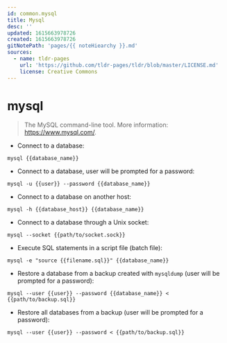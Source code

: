 ```yaml
---
id: common.mysql
title: Mysql
desc: ''
updated: 1615663978726
created: 1615663978726
gitNotePath: 'pages/{{ noteHiearchy }}.md'
sources:
  - name: tldr-pages
    url: 'https://github.com/tldr-pages/tldr/blob/master/LICENSE.md'
    license: Creative Commons
---
```

# mysql

> The MySQL command-line tool.
> More information: <https://www.mysql.com/>.

- Connect to a database:

`mysql {{database_name}}`

- Connect to a database, user will be prompted for a password:

`mysql -u {{user}} --password {{database_name}}`

- Connect to a database on another host:

`mysql -h {{database_host}} {{database_name}}`

- Connect to a database through a Unix socket:

`mysql --socket {{path/to/socket.sock}}`

- Execute SQL statements in a script file (batch file):

`mysql -e "source {{filename.sql}}" {{database_name}}`

- Restore a database from a backup created with `mysqldump` (user will be prompted for a password):

`mysql --user {{user}} --password {{database_name}} < {{path/to/backup.sql}}`

- Restore all databases from a backup (user will be prompted for a password):

`mysql --user {{user}} --password < {{path/to/backup.sql}}`


